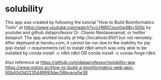 # solubility
This app was created by following the tutorial "How to Build Bioinformatics Tools" at
https://www.youtube.com/watch?v=LHM0Couv0w4&t=500s by youtube and github dataprofessor Dr. Chanin Nantasenamat, or twitter dataprof. 
The app worked locally at http://localhost:8501 but not remotely. After deployed at heroku.com, it cannot be run due to the inability for pip (pip install -r  requirements.txt) to install rdkit which was only able to be installed by conda install -c rdkit rdkit OR conda install -c conda-forge rdkit. 

Also reference at https://github.com/dataprofessor/solubility-app    
   https://www.notion.so/How-to-build-a-bioinformatics-web-app-00b40d3d2235449993dec58bcece5e38     
   
